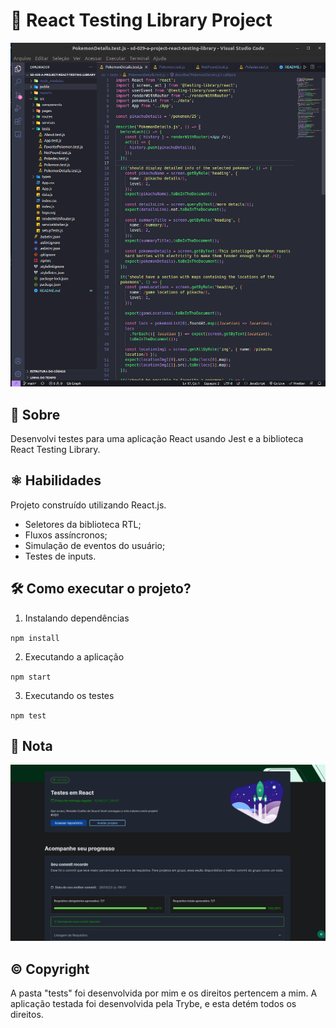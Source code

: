 # 🧪 React Testing Library Project

<img src='./src/images/image.png' alt='trybetunes página inicial' />

## 📘 Sobre

Desenvolvi testes para uma aplicação React usando Jest e a biblioteca React Testing Library.

## ⚛️ Habilidades

Projeto construído utilizando React.js.

- Seletores da biblioteca RTL;
- Fluxos assíncronos;
- Simulação de eventos do usuário;
- Testes de inputs.

## 🛠️ Como executar o projeto?

1. Instalando dependências

`npm install`

2. Executando a aplicação

`npm start`

3. Executando os testes

`npm test`

## 📝 Nota

<img src='./src/images/grade.png' alt='nota final' />

## ©️ Copyright

A pasta "tests" foi desenvolvida por mim e os direitos pertencem a mim. A aplicação testada foi desenvolvida pela Trybe, e esta detém todos os direitos.